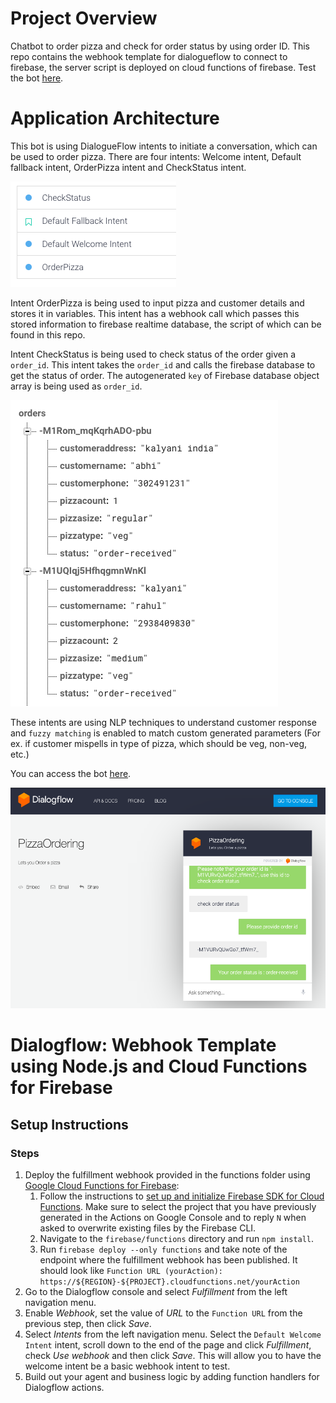 # Project Overview

Chatbot to order pizza and check for order status by using order ID. This repo contains the webhook template for dialogueflow to connect to firebase, the server script is deployed on cloud functions of firebase. Test the bot [here](https://bot.dialogflow.com/yoyopizzachatbot).

# Application Architecture 

This bot is using DialogueFlow intents to initiate a conversation, which can be used to order pizza. There are four intents: 
Welcome intent, Default fallback intent, OrderPizza intent and CheckStatus intent.

![intents](https://github.com/abhi40308/chatbot-dialogueflow/blob/master/2.png)

Intent OrderPizza is being used to input pizza and customer details and stores it in variables. This intent has a webhook call which passes this stored information to firebase realtime database, the script of which can be found in this repo.

Intent CheckStatus is being used to check status of the order given a `order_id`. This intent takes the `order_id` and calls the firebase database to get the status of order. The autogenerated `key` of Firebase database object array is being used as `order_id`. 

![firebase database](https://github.com/abhi40308/chatbot-dialogueflow/blob/master/1.png)

These intents are using NLP techniques to understand customer response and `fuzzy matching` is enabled to match custom generated parameters (For ex. if customer mispells in type of pizza, which should be veg, non-veg, etc.)

You can access the bot [here](https://bot.dialogflow.com/yoyopizzachatbot).

![Screenshot](https://github.com/abhi40308/chatbot-dialogueflow/blob/master/3.png)

# Dialogflow: Webhook Template using Node.js and Cloud Functions for Firebase

## Setup Instructions

### Steps
1. Deploy the fulfillment webhook provided in the functions folder using [Google Cloud Functions for Firebase](https://firebase.google.com/docs/functions/):
   1. Follow the instructions to [set up and initialize Firebase SDK for Cloud Functions](https://firebase.google.com/docs/functions/get-started#set_up_and_initialize_functions_sdk). Make sure to select the project that you have previously generated in the Actions on Google Console and to reply `N` when asked to overwrite existing files by the Firebase CLI.
   2. Navigate to the <code>firebase/functions</code> directory and run <code>npm install</code>.
   3. Run `firebase deploy --only functions` and take note of the endpoint where the fulfillment webhook has been published. It should look like `Function URL (yourAction): https://${REGION}-${PROJECT}.cloudfunctions.net/yourAction`
2. Go to the Dialogflow console and select *Fulfillment* from the left navigation menu.
3. Enable *Webhook*, set the value of *URL* to the `Function URL` from the previous step, then click *Save*.
4. Select *Intents* from the left navigation menu. Select the `Default Welcome Intent` intent, scroll down to the end of the page and click *Fulfillment*, check *Use webhook* and then click *Save*. This will allow you to have the welcome intent be a basic webhook intent to test.
5. Build out your agent and business logic by adding function handlers for Dialogflow actions.
